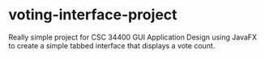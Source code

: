 # voting-interface-project
Really simple project for CSC 34400 GUI Application Design using JavaFX to create a simple tabbed interface that displays a vote count.
